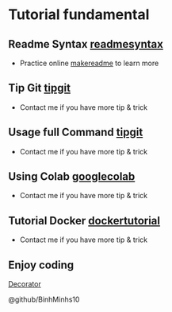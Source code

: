 # Tutorial fundamental
## Readme Syntax [readmesyntax](MakeReadmeSyntax.md) 
- Practice online [makereadme](https://www.makeareadme.com/) to learn more 
## Tip Git [tipgit](TipGit.md)
- Contact me if you have more tip & trick
## Usage full Command [tipgit](TipGit.md)
- Contact me if you have more tip & trick
## Using Colab [googlecolab](Colab/colab.md)
- Contact me if you have more tip & trick
## Tutorial Docker [dockertutorial](docker/DockerTutorial.md)
- Contact me if you have more tip & trick
## Enjoy coding
[Decorator](ultis/design_pattern_decorator.py)

@github/BinhMinhs10
 

